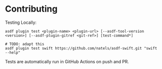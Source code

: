 # Contributing

Testing Locally:

```shell
asdf plugin test <plugin-name> <plugin-url> [--asdf-tool-version <version>] [--asdf-plugin-gitref <git-ref>] [test-command*]

# TODO: adapt this
asdf plugin test swift https://github.com/natels/asdf-swift.git "swift --help"
```

Tests are automatically run in GitHub Actions on push and PR.
